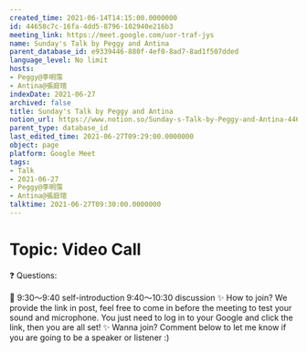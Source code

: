 ```yaml
---
created_time: 2021-06-14T14:15:00.0000000
id: 44658c7c-16fa-4dd5-8796-102940e216b3
meeting_link: https://meet.google.com/uor-traf-jys
name: Sunday's Talk by Peggy and Antina
parent_database_id: e9339446-880f-4ef0-8ad7-8ad1f507dded
language_level: No limit
hosts:
- Peggy@李明霈
- Antina@張庭瑄
indexDate: 2021-06-27
archived: false
title: Sunday's Talk by Peggy and Antina
notion_url: https://www.notion.so/Sunday-s-Talk-by-Peggy-and-Antina-44658c7c16fa4dd58796102940e216b3
parent_type: database_id
last_edited_time: 2021-06-27T09:29:00.0000000
object: page
platform: Google Meet
tags:
- Talk
- 2021-06-27
- Peggy@李明霈
- Antina@張庭瑄
talktime: 2021-06-27T09:30:00.0000000
---
```


# Topic: Video Call  
❓
Questions:
   
   
   
   
   
📅
9:30～9:40 self-introduction
9:40～10:30 discussion
✨
How to join?
We provide the link in post, feel free to come in before the meeting to test your sound and microphone. You just need to log in to your Google and click the link, then you are all set!
✨
Wanna join?
Comment below to let me know if you are going to be a speaker or listener :)

